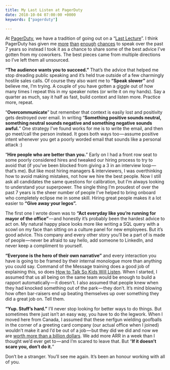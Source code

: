 ```yaml
---
title: My Last Listen at PagerDuty
date: 2018-10-04 07:00:00 +0000
keywords: ["pagerduty"]

---
```

At [PagerDuty](https://www.pagerduty.com/careers/), we have a tradition of going out on a “[Last Lecture](http://en.wikipedia.org/wiki/The_Last_Lecture)”. I think PagerDuty has given me [more](https://www.youtube.com/watch?v=PU8AuKxwNyw) [than](https://www.youtube.com/watch?v=6C4OHP4tsKA) [enough](https://www.youtube.com/watch?v=MeYVQJC0HJI) [chances](https://redmonk.com/rstephens/2018/09/20/impressions-from-pagerduty-summit/) to speak over the past 7 years so instead I took it as a chance to share some of the best advice I’ve gotten from my coworkers. The best pieces came from multiple directions so I’ve left them all unsourced.

**“The audience wants you to succeed.”** That’s the advice that helped me stop dreading public speaking and it’s held true outside of a few charmingly hostile sales calls. Of course they also want me to **“Speak slower”** and believe me, I’m trying. A couple of you have gotten a giggle out of how many times I repeat this in my speaker notes (or write it on my hands). Say a quarter as much, say it half as fast, build context and listen more. Practice more, repeat.

“**Overcommunicate**” but remember that context is easily lost and positivity gets destroyed over email. In writing “**Something positive sounds neutral, something neutral sounds negative and something negative sounds awful.**” One strategy I’ve found works for me is to write the email, and then go meet/call the person instead. It goes both ways too — assume positive intent whenever you get a poorly worded email that sounds like a personal attack :)

“**Hire people who are better than you.**” Early on I had a front row seat to some poorly considered hires and tweaked our hiring process to try to avoid that (if you’ve been blocked from giving a 3 in an interview loop — that’s me). But like most hiring managers & interviewers, I was overthinking how to avoid making mistakes, not how we hire the best people. Now I still ask all candidates the same questions for calibration, but I’m always looking to understand your superpower. The single thing I’m proudest of over the past 7 years is the sheer number of people I’ve helped to bring onboard who completely eclipse me in some skill. Hiring great people makes it a lot easier to **“Give away your legos”.**

The first one I wrote down was to **“Act everyday like you’re running for mayor of the office”** — and honestly it’s probably been the hardest advice to act on. My natural happy place looks more like writing a SQL query with a scowl on my face than sitting on a culture panel for new employees. But it’s good advice. This company and every other story you’ll be a part of is made of people — never be afraid to say hello, add someone to LinkedIn, and never keep a compliment to yourself.

**“Everyone is the hero of their own narrative”** and every interaction you have is going to be framed by their internal monologue more than anything you could say. Command of the Message training does a good job of explaining this, so does [How to Talk So Kids Will Listen](https://blog.codinghorror.com/how-to-talk-to-human-beings "https://blog.codinghorror.com/how-to-talk-to-human-beings"). When I started, I assumed that us all being on the same team would be enough to build a rapport automatically — it doesn’t. I also assumed that people knew when they had knocked something out of the park — they don’t. It’s mind blowing how often bar-raisers end up beating themselves up over something they did a great job on. Tell them.

**“Yup. Stuff’s hard.”** I’ll never stop looking for better ways to do things. But sometimes there just isn’t an easy way, you have to do the legwork. When I moved here from Canada, I assumed that these nerfgun wielding goofballs in the corner of a greeting card company (our actual office when I joined) wouldn’t make it and I’d be out of a job — but they did we did and now we are [worth more than a billion dollars](https://www.cnbc.com/2018/09/06/t-rowe-henry-ellenbogen-on-90-million-pagerduty-round.html). We add more ARR in a week than I thought we’d ever get to — and I’m scared to leave that. But “**If it doesn’t scare you, don’t do it.**”

Don’t be a stranger. You’ll see me again. It’s been an honour working with all of you.
